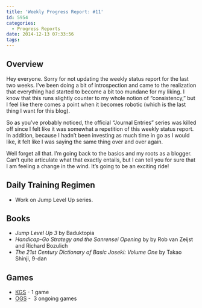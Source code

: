 ```yaml
---
title: 'Weekly Progress Report: #11'
id: 5954
categories:
  - Progress Reports
date: 2014-12-13 07:33:56
tags:
---
```


## Overview

Hey everyone. Sorry for not updating the weekly status report for the last two weeks. I’ve been doing a bit of introspection and came to the realization that everything had started to become a bit too mundane for my liking. I know that this runs slightly counter to my whole notion of “consistency,” but I feel like there comes a point when it becomes robotic (which is the last thing I want for this blog).

So as you’ve probably noticed, the official “Journal Entries” series was killed off since I felt like it was somewhat a repetition of this weekly status report. In addition, because I hadn’t been investing as much time in go as I would like, it felt like I was saying the same thing over and over again.

Well forget all that. I’m going back to the basics and my roots as a blogger. Can’t quite articulate what that exactly entails, but I can tell you for sure that I am feeling a change in the wind. It’s going to be an exciting ride!

## Daily Training Regimen

*   Work on Jump Level Up series.

## Books

*   _Jump Level Up 3_ by Baduktopia
*   _Handicap-Go Strategy and the Sanrensei Opening_ by by Rob van Zeijst and Richard Bozulich
*   _The 21st Century Dictionary of Basic Joseki: Volume One_ by Takao Shinji, 9-dan

## Games

*   [KGS](http://www.gokgs.com "KGS Website") - 1 game
*   [OGS](http://www.online-go.com "Online Go Server") -  3 ongoing games